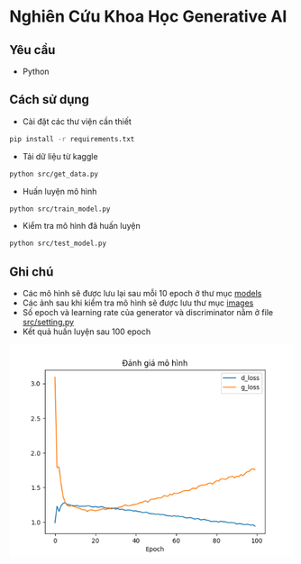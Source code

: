 # Nghiên Cứu Khoa Học Generative AI
## Yêu cầu
- Python
## Cách sử dụng
- Cài đặt các thư viện cần thiết
```bash
pip install -r requirements.txt
```
- Tải dữ liệu từ kaggle
```bash
python src/get_data.py
```
- Huấn luyện mô hình
```bash
python src/train_model.py
```
- Kiểm tra mô hình đã huấn luyện
```bash
python src/test_model.py
```
## Ghi chú
- Các mô hình sẽ được lưu lại sau mỗi 10 epoch ở thư mục [models](./models/)
- Các ảnh sau khi kiểm tra mô hình sẽ được lưu thư mục [images](./images/)
- Số epoch và learning rate của generator và discriminator nằm ở file [src/setting.py](./src/setting.py)
- Kết quả huấn luyện sau 100 epoch

![result](./images/result_model.png)